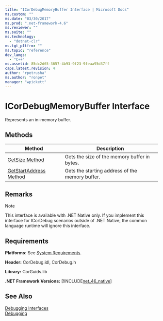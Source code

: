 ```yaml
---
title: "ICorDebugMemoryBuffer Interface | Microsoft Docs"
ms.custom: ""
ms.date: "03/30/2017"
ms.prod: ".net-framework-4.6"
ms.reviewer: ""
ms.suite: ""
ms.technology: 
  - "dotnet-clr"
ms.tgt_pltfrm: ""
ms.topic: "reference"
dev_langs: 
  - "C++"
ms.assetid: 85dc2d65-3657-4b93-9f23-9feaa95d37ff
caps.latest.revision: 4
author: "rpetrusha"
ms.author: "ronpet"
manager: "wpickett"
---
```

# ICorDebugMemoryBuffer Interface
Represents an in-memory buffer.  
  
## Methods  
  
|Method|Description|  
|------------|-----------------|  
|[GetSize Method](../../../../docs/framework/unmanaged-api/debugging/icordebugmemorybuffer-getsize-method.md)|Gets the size of the memory buffer in bytes.|  
|[GetStartAddress Method](../../../../docs/framework/unmanaged-api/debugging/icordebugmemorybuffer-getstartaddress-method.md)|Gets the starting address of the memory buffer.|  
  
## Remarks  
  
> [!NOTE]
>  This interface is available with .NET Native only. If you implement this interface for ICorDebug scenarios outside of .NET Native, the common language runtime will ignore this interface.  
  
## Requirements  
 **Platforms:** See [System Requirements](../../../../docs/framework/getting-started/system-requirements.md).  
  
 **Header:** CorDebug.idl, CorDebug.h  
  
 **Library:** CorGuids.lib  
  
 **.NET Framework Versions:** [!INCLUDE[net_46_native](../../../../includes/net-46-native-md.md)]  
  
## See Also  
 [Debugging Interfaces](../../../../docs/framework/unmanaged-api/debugging/debugging-interfaces.md)   
 [Debugging](../../../../docs/framework/unmanaged-api/debugging/index.md)